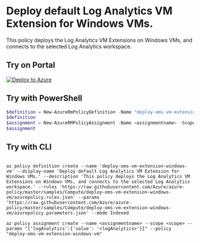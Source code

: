 # Deploy default Log Analytics VM Extension for Windows VMs.

This policy deploys the Log Analytics VM Extensions on Windows VMs, and connects to the selected Log Analytics workspace.

## Try on Portal

[![Deploy to Azure](http://azuredeploy.net/deploybutton.png)](https://portal.azure.com/#blade/Microsoft_Azure_Policy/CreatePolicyDefinitionBlade/uri/https%3A%2F%2Fraw.githubusercontent.com%2FAzure%2Fazure-policy%2Fmaster%2Fsamples%2FCompute%2Fdeploy-oms-vm-extension-windows-vm%2Fazurepolicy.json)

## Try with PowerShell

````powershell
$definition = New-AzureRmPolicyDefinition -Name "deploy-oms-vm-extension-windows-vm" -DisplayName "Deploy default Log Analytics VM Extension for Windows VMs." -description "This policy deploys the Log Analytics VM Extensions on Windows VMs, and connects to the selected Log Analytics workspace." -Policy 'https://raw.githubusercontent.com/Azure/azure-policy/master/samples/Compute/deploy-oms-vm-extension-windows-vm/azurepolicy.rules.json' -Parameter 'https://raw.githubusercontent.com/Azure/azure-policy/master/samples/Compute/deploy-oms-vm-extension-windows-vm/azurepolicy.parameters.json' -Mode Indexed
$definition
$assignment = New-AzureRMPolicyAssignment -Name <assignmentname> -Scope <scope> -logAnalytics <logAnalytics> -PolicyDefinition $definition
$assignment 
````

## Try with CLI

````cli

az policy definition create --name 'deploy-oms-vm-extension-windows-vm' --display-name 'Deploy default Log Analytics VM Extension for Windows VMs.' --description 'This policy deploys the Log Analytics VM Extensions on Windows VMs, and connects to the selected Log Analytics workspace.' --rules 'https://raw.githubusercontent.com/Azure/azure-policy/master/samples/Compute/deploy-oms-vm-extension-windows-vm/azurepolicy.rules.json' --params 'https://raw.githubusercontent.com/Azure/azure-policy/master/samples/Compute/deploy-oms-vm-extension-windows-vm/azurepolicy.parameters.json' --mode Indexed

az policy assignment create --name <assignmentname> --scope <scope> --params "{'logAnalytics':{'value': '<logAnalytics>'}}" --policy "deploy-oms-vm-extension-windows-vm" 

````
